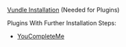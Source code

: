 [Vundle Installation](https://github.com/VundleVim/Vundle.vim#quick-start=
) (Needed for Plugins)

Plugins With Further Installation Steps:
* [YouCompleteMe](https://github.com/ycm-core/YouCompleteMe#linux-64-bit=)